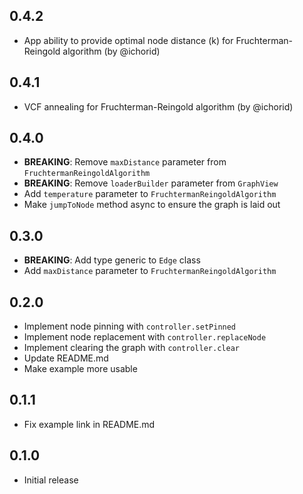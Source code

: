 ## 0.4.2

- App ability to provide optimal node distance (k) for Fruchterman-Reingold algorithm (by @ichorid)

## 0.4.1

- VCF annealing for Fruchterman-Reingold algorithm (by @ichorid)

## 0.4.0

- **BREAKING**: Remove `maxDistance` parameter from `FruchtermanReingoldAlgorithm`
- **BREAKING**: Remove `loaderBuilder` parameter from `GraphView`
- Add `temperature` parameter to `FruchtermanReingoldAlgorithm`
- Make `jumpToNode` method async to ensure the graph is laid out

## 0.3.0

- **BREAKING**: Add type generic to `Edge` class
- Add `maxDistance` parameter to `FruchtermanReingoldAlgorithm`

## 0.2.0

- Implement node pinning with `controller.setPinned`
- Implement node replacement with `controller.replaceNode`
- Implement clearing the graph with `controller.clear`
- Update README.md
- Make example more usable

## 0.1.1

- Fix example link in README.md

## 0.1.0

- Initial release
